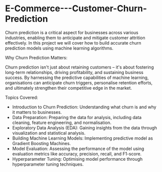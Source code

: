 # E-Commerce---Customer-Churn-Prediction
Churn prediction is a critical aspect for businesses across various industries, enabling them to anticipate and mitigate customer attrition effectively. In this project we will cover how to build accurate churn prediction models using machine learning algorithms.

Why Churn Prediction Matters:

Churn prediction isn't just about retaining customers – it's about fostering long-term relationships, driving profitability, and sustaining business success. By harnessing the predictive capabilities of machine learning, organisations can anticipate churn triggers, personalise retention efforts, and ultimately strengthen their competitive edge in the market.

Topics Covered:

- Introduction to Churn Prediction: Understanding what churn is and why it matters to businesses.
- Data Preparation: Preparing the data for analysis, including data cleaning, feature engineering, and normalisation.
- Exploratory Data Analysis (EDA): Gaining insights from the data through visualization and statistical analysis.
- Building Machine Learning Models: Implementing predictive model as Gradient Boosting Machines.
- Model Evaluation: Assessing the performance of the model using evaluation metrics like accuracy, precision, recall, and F1-score.
- Hyperparameter Tuning: Optimising model performance through hyperparameter tuning techniques.
